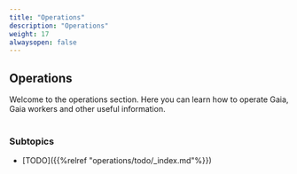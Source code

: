 ```yaml
---
title: "Operations"
description: "Operations"
weight: 17
alwaysopen: false
---
```


## Operations

Welcome to the operations section. Here you can learn how to operate Gaia, Gaia workers and other useful information.
<br /><br />

### Subtopics

* [TODO]({{%relref "operations/todo/_index.md"%}})
